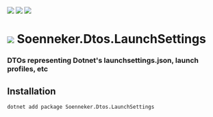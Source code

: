 ﻿[![](https://img.shields.io/nuget/v/soenneker.dtos.launchsettings.svg?style=for-the-badge)](https://www.nuget.org/packages/soenneker.dtos.launchsettings/)
[![](https://img.shields.io/github/actions/workflow/status/soenneker/soenneker.dtos.launchsettings/publish-package.yml?style=for-the-badge)](https://github.com/soenneker/soenneker.dtos.launchsettings/actions/workflows/publish-package.yml)
[![](https://img.shields.io/nuget/dt/soenneker.dtos.launchsettings.svg?style=for-the-badge)](https://www.nuget.org/packages/soenneker.dtos.launchsettings/)

# ![](https://user-images.githubusercontent.com/4441470/224455560-91ed3ee7-f510-4041-a8d2-3fc093025112.png) Soenneker.Dtos.LaunchSettings
### DTOs representing Dotnet's launchsettings.json, launch profiles, etc

## Installation

```
dotnet add package Soenneker.Dtos.LaunchSettings
```

